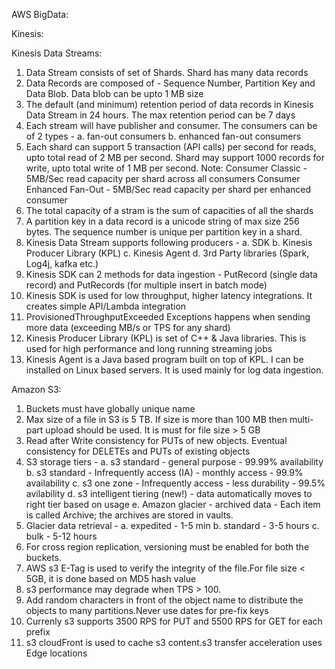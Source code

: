 AWS BigData:

Kinesis:

Kinesis Data Streams:

1. Data Stream consists of set of Shards. Shard has many data records
2. Data Records are composed of - Sequence Number, Partition Key and Data Blob. Data blob can be upto 1 MB size
3. The default (and minimum) retention period of data records in Kinesis Data Stream in 24 hours. The max retention period can be 7 days
4. Each stream will have publisher and consumer. The consumers can be of 2 types - 
      a. fan-out consumers
      b. enhanced fan-out consumers
5. Each shard can support 5 transaction (API calls) per second for reads, upto total read of 2 MB per second. Shard may support 1000 records for write, upto total write of 1 MB per second.
Note: Consumer Classic - 5MB/Sec read capacity per shard across all consumers
      Consumer Enhanced Fan-Out - 5MB/Sec read capacity per shard per enhanced consumer
6. The total capacity of a stram is the sum of capacities of all the shards
7. A partition key in a data record is a unicode string of max size 256 bytes. The sequence number is unique per partition key in a shard.
8. Kinesis Data Stream supports following producers -
      a. SDK
      b. Kinesis Producer Library (KPL)
      c. Kinesis Agent
      d. 3rd Party libraries (Spark, Log4j, kafka etc.)
9. Kinesis SDK can 2 methods for data ingestion - PutRecord (single data record) and PutRecords (for multiple insert in batch mode)
10. Kinesis SDK is used for low throughput, higher latency integrations. It creates simple API/Lambda integration
11. ProvisionedThroughputExceeded Exceptions happens when sending more data (exceeding MB/s or TPS for any shard)
12. Kinesis Producer Library (KPL) is set of C++ & Java libraries. This is used for high performance and long running streaming jobs
13. Kinesis Agent is a Java based program built on top of KPL. I can be installed on Linux based servers. It is used mainly for log data ingestion.



Amazon S3:

1. Buckets must have globally unique name
2. Max size of a file in S3 is 5 TB. If size is more than 100 MB then multi-part upload should be used. It is must for file size > 5 GB
3. Read after Write consistency for PUTs of new objects. Eventual consistency for DELETEs and PUTs of existing objects
4. S3 storage tiers -
      a. s3 standard - general purpose - 99.99% availability
      b. s3 standard - Infrequently access (IA) - monthly access - 99.9% availability
      c. s3 one zone - Infrequently access - less durability - 99.5% avilability
      d. s3 intelligent tiering (new!) - data automatically moves to right tier based on usage
      e. Amazon glacier - archived data - Each item is called Archive; the archives are stored in vaults.
5. Glacier data retrieval -
      a. expedited - 1-5 min
      b. standard - 3-5 hours
      c. bulk - 5-12 hours
6. For cross region replication, versioning must be enabled for both the buckets.
7. AWS s3 E-Tag is used to verify the integrity of the file.For file size < 5GB, it is done based on MD5 hash value
8. s3 performance may degrade when TPS > 100. 
9. Add random characters in front of the object name to distribute the objects to many partitions.Never use dates for pre-fix keys
10. Currenly s3 supports 3500 RPS for PUT and 5500 RPS for GET for each prefix
11. s3 cloudFront is used to cache s3 content.s3 transfer acceleration uses Edge locations



